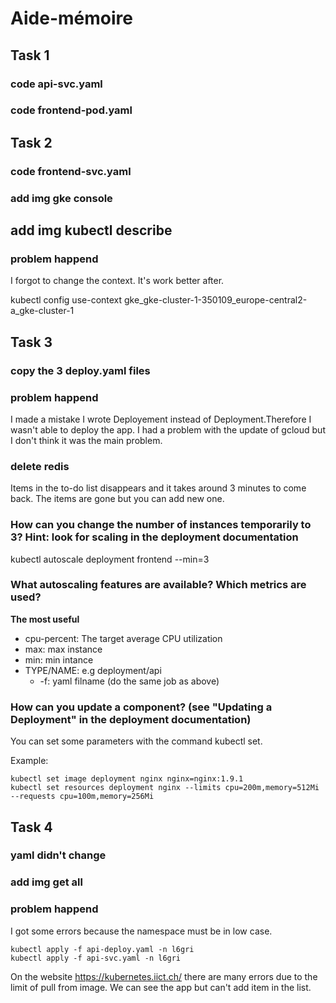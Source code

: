 # Aide-mémoire

## Task 1

### code api-svc.yaml

### code frontend-pod.yaml

## Task 2

### code frontend-svc.yaml

### add img gke console

## add img kubectl describe

### problem happend

I forgot to change the context. It's work better after.

kubectl config use-context gke_gke-cluster-1-350109_europe-central2-a_gke-cluster-1

## Task 3

### copy the 3 deploy.yaml files

### problem happend

I made a mistake I wrote Deployement instead of Deployment.Therefore I wasn't able to deploy the app.
I had a problem with the update of gcloud but I don't think it was the main problem. 

### delete redis

Items in the to-do list disappears and it takes around 3 minutes to come back. The items are gone but you can add new one.

### How can you change the number of instances temporarily to 3? Hint: look for scaling in the deployment documentation

kubectl autoscale deployment frontend --min=3

### What autoscaling features are available? Which metrics are used?

**The most useful**

* cpu-percent: The target average CPU utilization
* max: max instance
* min: min intance
* TYPE/NAME: e.g deployment/api
    * -f: yaml filname (do the same job as above)

### How can you update a component? (see "Updating a Deployment" in the deployment documentation)

You can set some parameters with the command kubectl set.

Example:

    kubectl set image deployment nginx nginx=nginx:1.9.1
    kubectl set resources deployment nginx --limits cpu=200m,memory=512Mi --requests cpu=100m,memory=256Mi

## Task 4

### yaml didn't change

### add img get all

### problem happend

I got some errors because the namespace must be in low case.

    kubectl apply -f api-deploy.yaml -n l6gri
    kubectl apply -f api-svc.yaml -n l6gri

On the website https://kubernetes.iict.ch/ there are many errors due to the limit of pull from image. We can see the app but can't add item in the list.